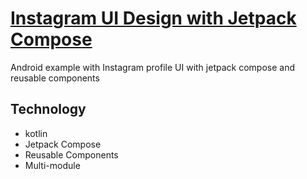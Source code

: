 # [Instagram UI Design with Jetpack Compose](https://codingwithmitch.com/courses/android-clean-architecture/)

Android example with Instagram profile UI with jetpack compose and reusable components

## Technology

- kotlin
- Jetpack Compose
- Reusable Components
- Multi-module
